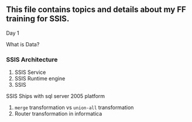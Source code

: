 ## This file contains topics and details about my FF training for SSIS.

Day 1

What is Data?

### SSIS Architecture
1. SSIS Service
2. SSIS Runtime engine
3. SSIS 


SSIS Ships with sql server 2005 platform


1. `merge` transformation vs `union-all` transformation
2. Router transformation in informatica
